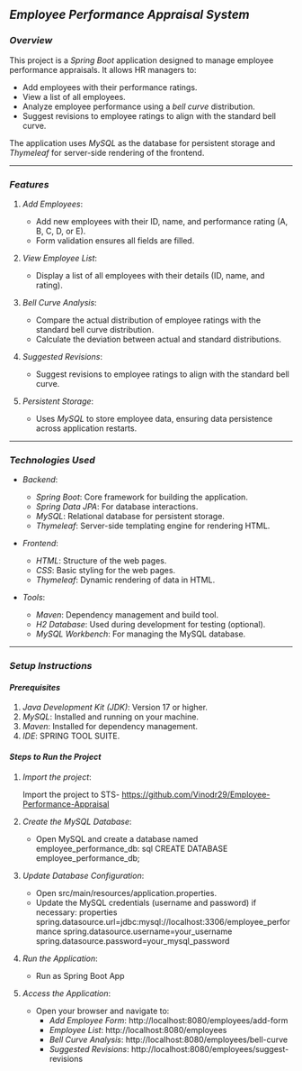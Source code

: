 ## *Employee Performance Appraisal System*

### *Overview*

This project is a *Spring Boot* application designed to manage employee performance appraisals. It allows HR managers to:
- Add employees with their performance ratings.
- View a list of all employees.
- Analyze employee performance using a *bell curve* distribution.
- Suggest revisions to employee ratings to align with the standard bell curve.

The application uses *MySQL* as the database for persistent storage and *Thymeleaf* for server-side rendering of the frontend.

---

### *Features*

1. *Add Employees*:
   - Add new employees with their ID, name, and performance rating (A, B, C, D, or E).
   - Form validation ensures all fields are filled.

2. *View Employee List*:
   - Display a list of all employees with their details (ID, name, and rating).

3. *Bell Curve Analysis*:
   - Compare the actual distribution of employee ratings with the standard bell curve distribution.
   - Calculate the deviation between actual and standard distributions.

4. *Suggested Revisions*:
   - Suggest revisions to employee ratings to align with the standard bell curve.

5. *Persistent Storage*:
   - Uses *MySQL* to store employee data, ensuring data persistence across application restarts.

---

### *Technologies Used*

- *Backend*:
  - *Spring Boot*: Core framework for building the application.
  - *Spring Data JPA*: For database interactions.
  - *MySQL*: Relational database for persistent storage.
  - *Thymeleaf*: Server-side templating engine for rendering HTML.

- *Frontend*:
  - *HTML*: Structure of the web pages.
  - *CSS*: Basic styling for the web pages.
  - *Thymeleaf*: Dynamic rendering of data in HTML.

- *Tools*:
  - *Maven*: Dependency management and build tool.
  - *H2 Database*: Used during development for testing (optional).
  - *MySQL Workbench*: For managing the MySQL database.

---

### *Setup Instructions*

#### *Prerequisites*

1. *Java Development Kit (JDK)*: Version 17 or higher.
2. *MySQL*: Installed and running on your machine.
3. *Maven*: Installed for dependency management.
4. *IDE*: SPRING TOOL SUITE.

#### *Steps to Run the Project*

1. *Import the project*:
   
   Import the project to STS- https://github.com/Vinodr29/Employee-Performance-Appraisal
  
   

2. *Create the MySQL Database*:
   - Open MySQL and create a database named employee_performance_db:
     sql
     CREATE DATABASE employee_performance_db;
     

3. *Update Database Configuration*:
   - Open src/main/resources/application.properties.
   - Update the MySQL credentials (username and password) if necessary:
     properties
     spring.datasource.url=jdbc:mysql://localhost:3306/employee_performance
     spring.datasource.username=your_username
     spring.datasource.password=your_mysql_password
     

4. *Run the Application*:
   - Run as Spring Boot App
     

5. *Access the Application*:
   - Open your browser and navigate to:
     - *Add Employee Form*: http://localhost:8080/employees/add-form
     - *Employee List*: http://localhost:8080/employees
     - *Bell Curve Analysis*: http://localhost:8080/employees/bell-curve
     - *Suggested Revisions*: http://localhost:8080/employees/suggest-revisions
